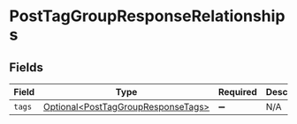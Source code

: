 # PostTagGroupResponseRelationships


## Fields

| Field                                                                                      | Type                                                                                       | Required                                                                                   | Description                                                                                |
| ------------------------------------------------------------------------------------------ | ------------------------------------------------------------------------------------------ | ------------------------------------------------------------------------------------------ | ------------------------------------------------------------------------------------------ |
| `tags`                                                                                     | [Optional\<PostTagGroupResponseTags>](../../models/components/PostTagGroupResponseTags.md) | :heavy_minus_sign:                                                                         | N/A                                                                                        |